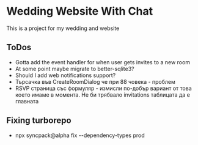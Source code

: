 # Wedding Website With Chat

This is a project for my wedding and website

## ToDos

- Gotta add the event handler for when user gets invites to a new room
- At some point maybe migrate to better-sqlite3?
- Should I add web notifications support?
- Търсачка във CreateRoomDialog че при 88 човека - проблем
- RSVP страница със формуляр - измисли по-добър вариант от това което имаме в момента. Не би трябвало invitations таблицата да е главната

## Fixing turborepo

- npx syncpack@alpha fix --dependency-types prod
